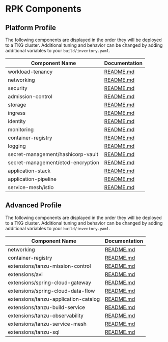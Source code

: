 # RPK Components

## Platform Profile

The following components are displayed in the order they will be deployed to a TKG cluster.  Additional tuning and behavior can be changed by adding additional variables to your `build/inventory.yaml`.

| Component Name | Documentation |
| --- | --- |
| workload-tenancy | [README.md](../roles/components/core/workload-tenancy/README.md) |
| networking | [README.md](../roles/components/core/networking/README.md) |
| security | [README.md](../roles/components/core/security/README.md) |
| admission-control | [README.md](../roles/components/core/admission-control/README.md) |
| storage | [README.md](../roles/components/core/storage/README.md) |
| ingress | [README.md](../roles/components/core/ingress/README.md) |
| identity | [README.md](../roles/components/core/identity/README.md) |
| monitoring | [README.md](../roles/components/core/monitoring/README.md) |
| container-registry | [README.md](../roles/components/core/container-registry/README.md) |
| logging | [README.md](../roles/components/core/logging/README.md) |
| secret-management/hashicorp-vault | [README.md](../roles/components/core/secret-management/hashicorp-vault/README.md) |
| secret-management/etcd-encryption | [README.md](../roles/components/core/secret-management/etcd-encryption/README.md) |
| application-stack | [README.md](../roles/components/core/application-stack/README.md) |
| application-pipeline | [README.md](../roles/components/core/application-pipeline/README.md) |
| service-mesh/istio | [README.md](../roles/components/core/service-mesh/istio/README.md) |

## Advanced Profile

The following components are displayed in the order they will be deployed to a TKG cluster.  Additional tuning and behavior can be changed by adding additional variables to your `build/inventory.yaml`.

| Component Name | Documentation |
| --- | --- |
| networking | [README.md](../roles/components/core/networking/README.md) |
| container-registry | [README.md](../roles/components/core/container-registry/README.md) |
| extensions/tanzu-mission-control | [README.md](../roles/components/extensions/tanzu-mission-control/README.md) |
| extensions/avi | [README.md](../roles/components/extensions/avi/README.md) |
| extensions/spring-cloud-gateway | [README.md](../roles/components/extensions/spring-cloud-gateway/README.md) |
| extensions/spring-cloud-data-flow | [README.md](../roles/components/extensions/spring-cloud-data-flow/README.md) |
| extensions/tanzu-application-catalog | [README.md](../roles/components/extensions/tanzu-application-catalog/README.md) |
| extensions/tanzu-build-service | [README.md](../roles/components/extensions/tanzu-build-service/README.md) |
| extensions/tanzu-observability | [README.md](../roles/components/extensions/tanzu-observability/README.md) |
| extensions/tanzu-service-mesh | [README.md](../roles/components/extensions/tanzu-service-mesh/README.md) |
| extensions/tanzu-sql | [README.md](../roles/components/extensions/tanzu-sql/README.md) |
